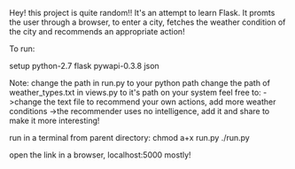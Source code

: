 Hey! this project is quite random!! It's an attempt to learn Flask.
It promts the user through a browser, to enter a city,
fetches the weather condition of the city and recommends an appropriate action!

To run:

setup python-2.7
      flask
      pywapi-0.3.8
      json
      
Note:
    change the path in run.py to your python path
    change the path of weather_types.txt in views.py to it's path on your system 
    feel free to:
        ->change the text file to recommend your own actions, add more weather conditions
        ->the recommender uses no intelligence, add it and share to make it more interesting!

run in a terminal from parent directory:
    chmod a+x run.py
    ./run.py
    
open the link in a browser, localhost:5000 mostly!
    
 
